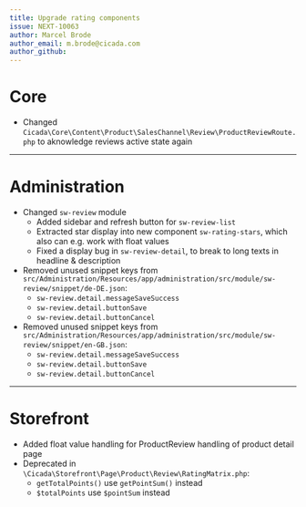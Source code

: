 ```yaml
---
title: Upgrade rating components
issue: NEXT-10063
author: Marcel Brode
author_email: m.brode@cicada.com
author_github:
---
```

# Core
* Changed `Cicada\Core\Content\Product\SalesChannel\Review\ProductReviewRoute.php` to aknowledge reviews active state again  
___
# Administration
* Changed `sw-review` module
    * Added sidebar and refresh button for `sw-review-list`
    * Extracted star display into new component `sw-rating-stars`, which also can e.g. work with float values
    * Fixed a display bug in `sw-review-detail`, to break to long texts in headline & description
* Removed unused snippet keys from `src/Administration/Resources/app/administration/src/module/sw-review/snippet/de-DE.json`:
    * `sw-review.detail.messageSaveSuccess`
    * `sw-review.detail.buttonSave`
    * `sw-review.detail.buttonCancel`
* Removed unused snippet keys from `src/Administration/Resources/app/administration/src/module/sw-review/snippet/en-GB.json`:
    * `sw-review.detail.messageSaveSuccess`
    * `sw-review.detail.buttonSave`
    * `sw-review.detail.buttonCancel` 
___
# Storefront
* Added float value handling for ProductReview handling of product detail page
* Deprecated in `\Cicada\Storefront\Page\Product\Review\RatingMatrix.php`:
    * `getTotalPoints()` use `getPointSum()` instead
    * `$totalPoints` use `$pointSum` instead
